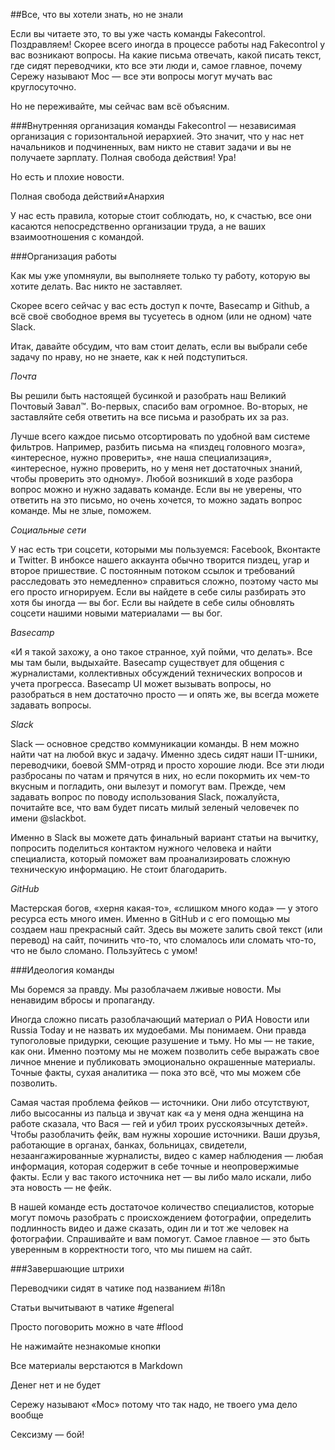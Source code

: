 ##Все, что вы хотели знать, но не знали

Если вы читаете это, то вы уже часть команды Fakecontrol. Поздравляем!
Скорее всего иногда в процессе работы над Fakecontrol у вас возникают вопросы. На какие письма отвечать, какой писать текст, где сидят переводчики, кто все эти люди и, самое главное, почему Сережу называют Мос  — все эти вопросы могут мучать вас круглосуточно.

Но не переживайте, мы сейчас вам всё объясним.

###Внутренняя организация команды
Fakecontrol — независимая организация с горизонтальной иерархией. Это значит, что у нас нет начальников и подчиненных, вам никто не ставит задачи и вы не получаете зарплату. Полная свобода действия! Ура!

Но есть и плохие новости.

Полная свобода действий≠Анархия

У нас есть правила, которые стоит соблюдать, но, к счастью, все они касаются непосредственно организации труда, а не ваших взаимоотношения с командой.

###Организация работы

Как мы уже упомняули, вы выполняете только ту работу, которую вы хотите делать. Вас никто не заставляет. 

Скорее всего сейчас у вас есть доступ к почте, Basecamp и Github, а всё своё свободное время вы тусуетесь в одном (или не одном) чате Slack. 

Итак, давайте обсудим, что вам стоит делать, если вы выбрали себе задачу по нраву, но не знаете, как к ней подступиться.

_Почта_

Вы решили быть настоящей бусинкой и разобрать наш Великий Почтовый Завал™. Во-первых, спасибо вам огромное. Во-вторых, не заставляйте себя ответить на все письма и разобрать их за раз. 

Лучше всего каждое письмо отсортировать по удобной вам системе фильтров. Например, разбить письма на «пиздец головного мозга», «интересное, нужно проверить», «не наша специализация», «интересное, нужно проверить, но у меня нет достаточных знаний, чтобы проверить это одному». Любой возникший в ходе разбора вопрос можно и нужно задавать команде. Если вы не уверены, что ответить на это письмо, но очень хочется, то можно задать вопрос команде. Мы не злые, поможем.

_Социальные сети_

У нас есть три соцсети, которыми мы пользуемся: Facebook, Вконтакте и Twitter. В инбоксе нашего аккаунта обычно творится пиздец, угар и второе пришествие. С постоянным потоком ссылок и требований расследовать это немедленно» справиться сложно, поэтому часто мы его просто игнорируем. Если вы найдете в себе силы разбирать это хотя бы иногда — вы бог. Если вы найдете в себе силы обновлять соцсети нашими новыми материалами — вы бог. 


_Basecamp_

«И я такой захожу, а оно такое странное, хуй пойми, что делать». Все мы там были, выдыхайте. Basecamp существует для общения с журналистами, коллективных обсуждений технических вопросов и учета прогресса. Basecamp UI может вызывать вопросы, но разобраться в нем достаточно просто — и опять же, вы всегда можете задавать вопросы.

_Slack_

Slack — основное средство коммуникации команды. В нем можно найти чат на любой вкус и задачу. Именно здесь сидят наши IT-шники, переводчики, боевой SMM-отряд и просто хорошие люди. Все эти люди разбросаны по чатам и прячутся в них, но если покормить их чем-то вкусным и погладить, они вылезут и помогут вам. 
Прежде, чем задавать вопрос по поводу использования Slack, пожалуйста, почитайте все, что вам будет писать милый зеленый человечек по имени @slackbot. 

Именно в Slack вы можете дать финальный вариант статьи на вычитку, попросить поделиться контактом нужного человека и найти специалиста, который поможет вам проанализировать сложную техническую информацию. Не стоит благодарить.

_GitHub_

Мастерская богов, «херня какая-то», «слишком много кода» — у этого ресурса есть много имен. Именно в GitHub и с его помощью мы создаем наш прекрасный сайт. Здесь вы можете залить свой текст (или перевод) на сайт, починить что-то, что сломалось или сломать что-то, что не было сломано. Пользуйтесь с умом!


###Идеология команды

Мы боремся за правду. Мы разоблачаем лживые новости. Мы ненавидим вбросы и пропаганду.

Иногда сложно писать разоблачающий материал о РИА Новости или Russia Today и не назвать их мудоебами. Мы понимаем. Они правда тупоголовые придурки, сеющие разушение и тьму. Но мы — не такие, как они. Именно поэтому мы не можем позволить себе выражать свое личное мнение и публиковать эмоционально окрашенные материалы. Точные факты, сухая аналитика — пока это всё, что мы можем сбе позволить.

Самая частая проблема фейков — источники. Они либо отсутствуют, либо высосанны из пальца и звучат как «а у меня одна женщина на работе сказала, что Вася — гей и убил троих русскоязычных детей». Чтобы разоблачить фейк, вам нужны хорошие источники. Ваши друзья, работающие в органах, банках, больницах, свидетели, незаангажированные журналисты, видео с камер наблюдения — любая информация, которая содержит в себе точные и неопровержимые факты. Если у вас такого источника нет — вы либо мало искали, либо эта новость — не фейк.

В нашей команде есть достаточое количество специалистов, которые могут помочь разобрать с происхождением фотографии, определить подлинность видео и даже сказать, один ли и тот же человек на фотографии. Спрашивайте и вам помогут. Самое главное — это быть уверенным в корректности того, что мы пишем на сайт.


###Завершающие штрихи

Переводчики сидят в чатике под названием #i18n 

Cтатьи вычитывают в чатике #general

Просто поговорить можно в чате #flood

Не нажимайте незнакомые кнопки

Все материалы верстаются в Markdown

Денег нет и не будет

Сережу называют «Мос» потому что так надо, не твоего ума дело вообще

Сексизму — бой!






